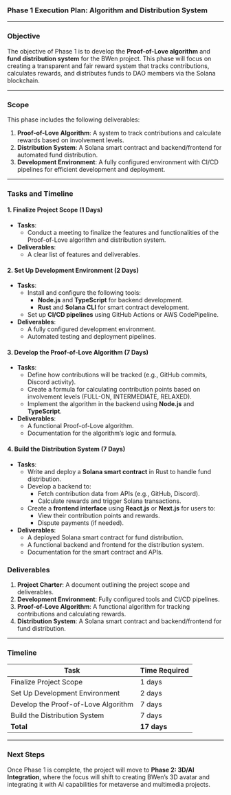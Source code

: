 ### **Phase 1 Execution Plan: Algorithm and Distribution System**

---

### **Objective**
The objective of Phase 1 is to develop the **Proof-of-Love algorithm** and **fund distribution system** for the BWen project. This phase will focus on creating a transparent and fair reward system that tracks contributions, calculates rewards, and distributes funds to DAO members via the Solana blockchain.

---

### **Scope**
This phase includes the following deliverables:
1. **Proof-of-Love Algorithm**: A system to track contributions and calculate rewards based on involvement levels.
2. **Distribution System**: A Solana smart contract and backend/frontend for automated fund distribution.
3. **Development Environment**: A fully configured environment with CI/CD pipelines for efficient development and deployment.

---

### **Tasks and Timeline**

#### **1. Finalize Project Scope (1 Days)**
   - **Tasks**:
     - Conduct a meeting to finalize the features and functionalities of the Proof-of-Love algorithm and distribution system.
   - **Deliverables**:
     - A clear list of features and deliverables.

#### **2. Set Up Development Environment (2 Days)**
   - **Tasks**:
     - Install and configure the following tools:
       - **Node.js** and **TypeScript** for backend development.
       - **Rust** and **Solana CLI** for smart contract development.
     - Set up **CI/CD pipelines** using GitHub Actions or AWS CodePipeline.
   - **Deliverables**:
     - A fully configured development environment.
     - Automated testing and deployment pipelines.

#### **3. Develop the Proof-of-Love Algorithm (7 Days)**
   - **Tasks**:
     - Define how contributions will be tracked (e.g., GitHub commits, Discord activity).
     - Create a formula for calculating contribution points based on involvement levels (FULL-ON, INTERMEDIATE, RELAXED).
     - Implement the algorithm in the backend using **Node.js** and **TypeScript**.
   - **Deliverables**:
     - A functional Proof-of-Love algorithm.
     - Documentation for the algorithm’s logic and formula.

#### **4. Build the Distribution System (7 Days)**
   - **Tasks**:
     - Write and deploy a **Solana smart contract** in Rust to handle fund distribution.
     - Develop a backend to:
       - Fetch contribution data from APIs (e.g., GitHub, Discord).
       - Calculate rewards and trigger Solana transactions.
     - Create a **frontend interface** using **React.js** or **Next.js** for users to:
       - View their contribution points and rewards.
       - Dispute payments (if needed).
   - **Deliverables**:
     - A deployed Solana smart contract for fund distribution.
     - A functional backend and frontend for the distribution system.
     - Documentation for the smart contract and APIs.


### **Deliverables**
1. **Project Charter**: A document outlining the project scope and deliverables.
2. **Development Environment**: Fully configured tools and CI/CD pipelines.
3. **Proof-of-Love Algorithm**: A functional algorithm for tracking contributions and calculating rewards.
4. **Distribution System**: A Solana smart contract and backend/frontend for fund distribution.

---

### **Timeline**
| **Task**                     | **Time Required**
|-------------------------------|-------------------
| Finalize Project Scope        | 1 days           
| Set Up Development Environment| 2 days            
| Develop the Proof-of-Love Algorithm | 7 days     
| Build the Distribution System | 7 days           
| **Total**                     | **17 days**       

---

### **Next Steps**
Once Phase 1 is complete, the project will move to **Phase 2: 3D/AI Integration**, where the focus will shift to creating BWen’s 3D avatar and integrating it with AI capabilities for metaverse and multimedia projects.
